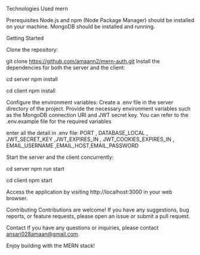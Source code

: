 Technologies Used
mern

Prerequisites
Node.js and npm (Node Package Manager) should be installed on your machine.
MongoDB should be installed and running.

Getting Started

Clone the repository:

git clone https://github.com/amaann2/mern-auth.git
Install the dependencies for both the server and the client:

cd server
npm install

cd client
npm install

Configure the environment variables:
        Create a .env file in the server directory of the project.
        Provide the necessary environment variables such as the MongoDB connection URI and JWT secret key. You can refer to the .env.example            file for the required variables

enter all the detail in .env file:
        PORT , DATABASE_LOCAL , JWT_SECRET_KEY ,JWT_EXPIRES_IN , JWT_COOKIES_EXPIRES_IN , EMAIL_USERNAME ,EMAIL_HOST,EMAIL_PASSWORD

Start the server and the client concurrently:

cd server
npm run start

cd client
npm start

Access the application by visiting http://localhost:3000 in your web browser.


Contributing
Contributions are welcome! If you have any suggestions, bug reports, or feature requests, please open an issue or submit a pull request.


Contact
If you have any questions or inquiries, please contact ansari028amaan@gmail.com.

Enjoy building with the MERN stack!

